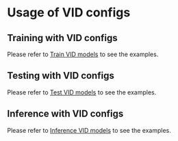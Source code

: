 # Usage of VID configs

## Training with VID configs

Please refer to [Train VID models](../../docs/quick_run.md#examples-of-training-vid-model) to see the examples.

## Testing with VID configs

Please refer to [Test VID models](../../docs/quick_run.md#examples-of-testing-vid-model) to see the examples.

## Inference with VID configs

Please refer to [Inference VID models](../../docs/quick_run.md#inference-vid-models) to see the examples.
